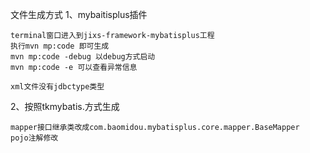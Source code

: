 文件生成方式
1、mybaitisplus插件
    
    terminal窗口进入到jixs-framework-mybatisplus工程
    执行mvn mp:code 即可生成
    mvn mp:code -debug 以debug方式启动
    mvn mp:code -e 可以查看异常信息
    
    xml文件没有jdbctype类型
    
2、按照tkmybatis.方式生成

    mapper接口继承类改成com.baomidou.mybatisplus.core.mapper.BaseMapper
    pojo注解修改
   
